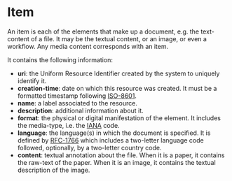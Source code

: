 # Item
An item is each of the elements that make up a document, e.g. the text-content of a file.  It may be the textual content, or an image, or even a workflow. Any media content corresponds with an item. 

It contains the following information: 
* **uri**: the Uniform Resource Identifier created by the system to uniquely identify it. 
* **creation-time**:  date  on  which  this  resource  was  created.  It  must  be  a  formatted  timestamp  following [ISO-8601](http://www.iso.org/iso/home/standards/iso8601.htm). 
* **name**: a label associated to the resource. 
* **description**: additional information about it.  
* **format**: the physical or digital manifestation of the element. It includes the media-type, i.e.  the [IANA](http://www.iana.org/assignments/mediaFtypes/mediaFtypes.xhtml) code. 
* **language**:  the  language(s)  in  which  the  document  is  specified.  It  is  defined  by  [RFC-1766](http://www.ietf.org/rfc/rfc1766.txt)  which  includes  a  two-letter  language  code  followed,  optionally,  by  a  two-letter  country  code. 
* **content**: textual annotation about the file. When it is a paper, it contains the raw-text of the paper. When it is an image, it contains the textual description of the image.




